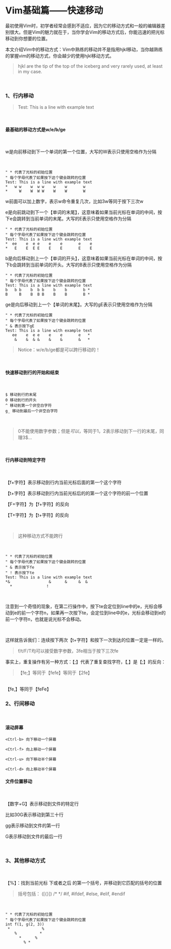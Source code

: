 # Vim基础篇——快速移动
最初使用Vim时，初学者经常会感到不适应，因为它的移动方式和一般的编辑器差别很大。但是Vim的魅力就在于，当你学会Vim的移动方式后，你能迅速的把光标移动到你想要的位置。

本文介绍Vim中的移动方式：Vim中熟练的移动并不是指用hjkl移动，当你越熟练的掌握vim的移动方式，你会越少的使用hjkl移动方式。

>hjkl are the tip of the top of the iceberg and very rarely used, at least in my case.

<br>

### 1、行内移动

>Test: This is a line with example text 

<br>

#### 最基础的移动方式是w/e/b/ge
<br>

w是向前移动到下一个单词的第一个位置，大写的W表示只使用空格作为分隔

<br>

```shell
" * 代表了光标的初始位置
" 每个字母代表了如果按下这个键会跳转的位置
Test: This is a line with example text
*   w w    w  w w    w    w       w
*     W    W  W W    W    W       W
```

w前面可以加上数字，表示w命令重复几次，比如3w等同于按下三次w

e是向前跳动到下一个【单词的末尾】，这意味着如果当前光标在单词的中间，按下e会跳转到当前单词的末尾。大写的E表示只使用空格作为分隔

```shell
" * 代表了光标的初始位置
" 每个字母代表了如果按下这个键会跳转的位置
Test: This is a line with example text
*  ee    e  e e    e    e       e    e
*   E    E  E E    E    E       E    E 
```

b是向后移动到上一个【单词的开头】，这意味着如果当前光标在单词的中间，按下b会跳转到当前单词的开头。大写的B表示只使用空格作为分隔

```shell
" * 代表了光标的初始位置
" 每个字母代表了如果按下这个键会跳转的位置
Test: This is a line with example text
b   b b    b  b b    b    b       b *
B     B    B  B B    B    B       B *
```

ge是向后移动到上一个【单词的末尾】。大写的gE表示只使用空格作为分隔

```shell
" * 代表了光标的初始位置
" 每个字母代表了如果按下这个键会跳转的位置
" & 表示按下gE
Test: This is a line with example text
   ee    e  e e    e    e       e   *
    &    &  & &    &    &       &   * 
```

>Notice：w/e/b/ge都是可以跨行移动的！

<br>

#### 快速移动到行的开始和结束

<br>

```shell
$ 移动到行的末尾
0 移动到行的开头
^ 移动到第一个非空白字符
g_ 移动到最后一个非空白字符
```

<br>

>0不能使用数字参数；但是$可以，$等同于1$，2$表示移动到下一行的末尾，同理3$...

<br>

#### 行内移动到特定字符

<br>

【f+字符】表示移动到行内当前光标后面的第一个这个字符

【t+字符】表示移动到行内当前光标后的的第一个这个字符的前一个位置

【F+字符】为【f+字符】的反向

【T+字符】为【t+字符】的反向

<br>

> 这种移动方式不能跨行

<br>

```shell
" * 代表了光标的初始位置
" 每个字母代表了如果按下这个键会跳转的位置
" & 表示按下fe
" ! 表示按下te
Test: This is a line with example text
*&                 &      &     &  &
  *               !
```

<br>

注意到一个奇怪的现象，在第二行操作中，按下te会定位到line中的e，光标会移动到e的前一个字符n，如果再一次按下te，会定位到line中的e，光标会移动到e的前一个字符n，也就是说光标不会移动。

<br>

这样就告诉我们：连续按下两次【t+字符】和按下一次到达的位置一定是一样的。

>f/t/F/T均可以接受数字参数，3fe相当于按下三次fe

事实上，重复操作有另一种方式：【;】代表了重复查找字符，【,】是【;】的反向：

>【fe;】等同于【fefe】等同于【2fe】
<br>
【fe,】等同于【feFe】

<br>

### 2、行间移动

<br>

#### 滚动屏幕

```shell
<Ctrl-b> 向下移动一个屏幕

<Ctrl-f> 向上移动一个屏幕

<Ctrl-u> 向下移动半个屏幕

<Ctrl-d> 向上移动半个屏幕
```

#### 文件位置移动

<br>

【数字+G】表示移动到文件的特定行

比如30G表示移动到第三十行

gg表示移动到文件的第一行

G表示移动到文件的最后一行

<br>

### 3、其他移动方式

<br>

【%】：找到当前光标 下或者之后 的第一个括号，并移动到它匹配的括号的位置

>括号包括：
([{}])
/* */
#if, #ifdef, #else, #elif, #endif

<br>

```shell
" * 代表了光标的初始位置
" 每个字母代表了如果按下这个键会跳转的位置
int f(1, g(2, 3))
 *              %
    %          *
      *      %
        % *
```